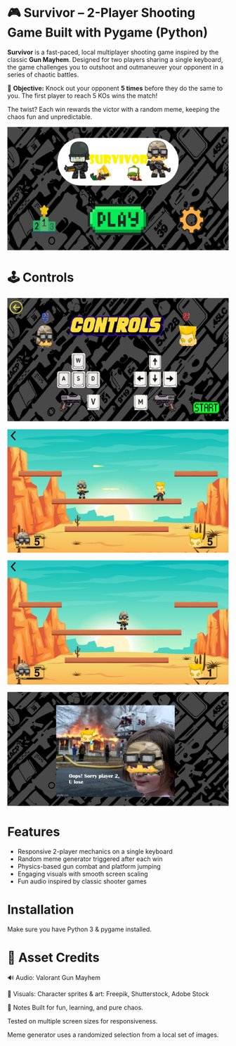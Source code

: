# 🎮 Survivor – 2-Player Shooting Game Built with Pygame (Python)

**Survivor** is a fast-paced, local multiplayer shooting game inspired by the classic **Gun Mayhem**. Designed for two players sharing a single keyboard, the game challenges you to outshoot and outmaneuver your opponent in a series of chaotic battles.

🎯 **Objective:** Knock out your opponent **5 times** before they do the same to you. The first player to reach 5 KOs wins the match!

The twist? Each win rewards the victor with a random meme, keeping the chaos fun and unpredictable.


![Home Screen](github_images/home_pg.png)

# 🕹 Controls

![Gameplay](github_images/controls_pg.png)

![Gameplay](github_images/shoot_pg.png)

![Gameplay](github_images/win_guy_pg.png)

![Gameplay](images/p1wins2.png)



# Features
- Responsive 2-player mechanics on a single keyboard
- Random meme generator triggered after each win
- Physics-based gun combat and platform jumping
-  Engaging visuals with smooth screen scaling
-  Fun audio inspired by classic shooter games


# Installation
Make sure you have Python 3 & pygame installed.

# 📁 Asset Credits

🔊 Audio:
Valorant
Gun Mayhem

🎨 Visuals:
Character sprites & art: Freepik, Shutterstock, Adobe Stock

📌 Notes
Built for fun, learning, and pure chaos.

Tested on multiple screen sizes for responsiveness.

Meme generator uses a randomized selection from a local set of images.
